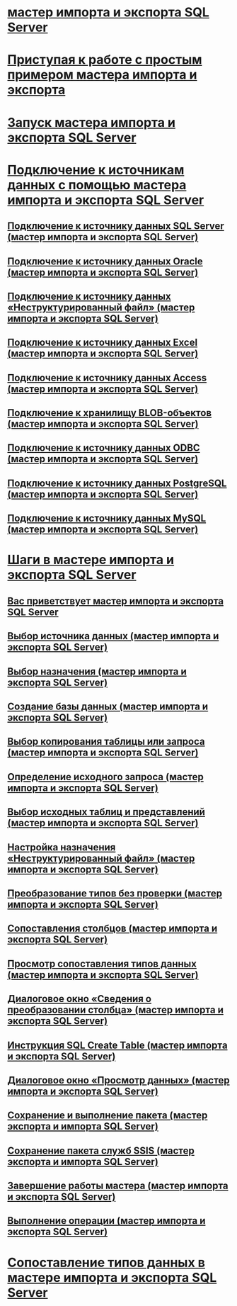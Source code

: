 # [мастер импорта и экспорта SQL Server](import-and-export-data-with-the-sql-server-import-and-export-wizard.md)  
# [Приступая к работе с простым примером мастера импорта и экспорта](get-started-with-this-simple-example-of-the-import-and-export-wizard.md)  
# [Запуск мастера импорта и экспорта SQL Server](start-the-sql-server-import-and-export-wizard.md)  
# [Подключение к источникам данных с помощью мастера импорта и экспорта SQL Server](connect-to-data-sources-with-the-sql-server-import-and-export-wizard.md)  
## [Подключение к источнику данных SQL Server (мастер импорта и экспорта SQL Server)](connect-to-a-sql-server-data-source-sql-server-import-and-export-wizard.md)  
## [Подключение к источнику данных Oracle (мастер импорта и экспорта SQL Server)](connect-to-an-oracle-data-source-sql-server-import-and-export-wizard.md)  
## [Подключение к источнику данных «Неструктурированный файл» (мастер импорта и экспорта SQL Server)](connect-to-a-flat-file-data-source-sql-server-import-and-export-wizard.md)  
## [Подключение к источнику данных Excel (мастер импорта и экспорта SQL Server)](connect-to-an-excel-data-source-sql-server-import-and-export-wizard.md)  
## [Подключение к источнику данных Access (мастер импорта и экспорта SQL Server)](connect-to-an-access-data-source-sql-server-import-and-export-wizard.md)  
## [Подключение к хранилищу BLOB-объектов (мастер импорта и экспорта SQL Server)](connect-to-azure-blob-storage-sql-server-import-and-export-wizard.md)  
## [Подключение к источнику данных ODBC (мастер импорта и экспорта SQL Server)](connect-to-an-odbc-data-source-sql-server-import-and-export-wizard.md)  
## [Подключение к источнику данных PostgreSQL (мастер импорта и экспорта SQL Server)](connect-to-a-postgresql-data-source-sql-server-import-and-export-wizard.md)  
## [Подключение к источнику данных MySQL (мастер импорта и экспорта SQL Server)](connect-to-a-mysql-data-source-sql-server-import-and-export-wizard.md)  
# [Шаги в мастере импорта и экспорта SQL Server](steps-in-the-sql-server-import-and-export-wizard.md)  
## [Вас приветствует мастер импорта и экспорта SQL Server](welcome-to-sql-server-import-and-export-wizard.md)  
## [Выбор источника данных (мастер импорта и экспорта SQL Server)](choose-a-data-source-sql-server-import-and-export-wizard.md)  
## [Выбор назначения (мастер импорта и экспорта SQL Server)](choose-a-destination-sql-server-import-and-export-wizard.md)  
## [Создание базы данных (мастер импорта и экспорта SQL Server)](create-database-sql-server-import-and-export-wizard.md)  
## [Выбор копирования таблицы или запроса (мастер импорта и экспорта SQL Server)](specify-table-copy-or-query-sql-server-import-and-export-wizard.md)  
## [Определение исходного запроса (мастер импорта и экспорта SQL Server)](provide-a-source-query-sql-server-import-and-export-wizard.md)  
## [Выбор исходных таблиц и представлений (мастер импорта и экспорта SQL Server)](select-source-tables-and-views-sql-server-import-and-export-wizard.md)  
## [Настройка назначения «Неструктурированный файл» (мастер импорта и экспорта SQL Server)](configure-flat-file-destination-sql-server-import-and-export-wizard.md)  
## [Преобразование типов без проверки (мастер импорта и экспорта SQL Server)](convert-types-without-conversion-checking-sql-server-import-and-export-wizard.md)  
## [Сопоставления столбцов (мастер импорта и экспорта SQL Server)](column-mappings-sql-server-import-and-export-wizard.md)  
## [Просмотр сопоставления типов данных (мастер импорта и экспорта SQL Server)](review-data-type-mapping-sql-server-import-and-export-wizard.md)  
## [Диалоговое окно «Сведения о преобразовании столбца» (мастер импорта и экспорта SQL Server)](column-conversion-details-dialog-box-sql-server-import-and-export-wizard.md)  
## [Инструкция SQL Create Table (мастер импорта и экспорта SQL Server)](create-table-sql-statement-sql-server-import-and-export-wizard.md)  
## [Диалоговое окно «Просмотр данных» (мастер импорта и экспорта SQL Server)](preview-data-dialog-box-sql-server-import-and-export-wizard.md)  
## [Сохранение и выполнение пакета (мастер экспорта и импорта SQL Server)](save-and-run-package-sql-server-import-and-export-wizard.md)  
## [Сохранение пакета служб SSIS (мастер экспорта и импорта SQL Server)](save-ssis-package-sql-server-import-and-export-wizard.md)  
## [Завершение работы мастера (мастер импорта и экспорта SQL Server)](complete-the-wizard-sql-server-import-and-export-wizard.md)  
## [Выполнение операции (мастер импорта и экспорта SQL Server)](performing-operation-sql-server-import-and-export-wizard.md)  
# [Сопоставление типов данных в мастере импорта и экспорта SQL Server](data-type-mapping-in-the-sql-server-import-and-export-wizard.md)  